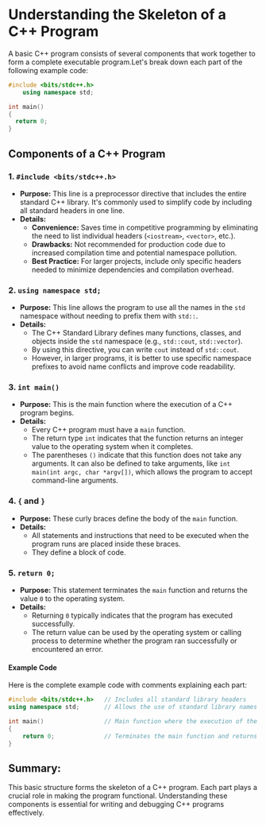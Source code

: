 # Understanding the Skeleton of a C++ Program

A basic C++ program consists of several components that work together to form a complete executable program.Let's break down each part of the following example code:

```cpp
#include <bits/stdc++.h>
    using namespace std;

int main()
{
  return 0;
}
```

## Components of a C++ Program

### 1. `#include <bits/stdc++.h>`

- **Purpose:** This line is a preprocessor directive that includes the entire standard C++ library. It's commonly used to simplify code by including all standard headers in one line.
- **Details:**
  - **Convenience:** Saves time in competitive programming by eliminating the need to list individual headers (`<iostream>`, `<vector>`, etc.).
  - **Drawbacks:** Not recommended for production code due to increased compilation time and potential namespace pollution.
  - **Best Practice:** For larger projects, include only specific headers needed to minimize dependencies and compilation overhead.

### 2. `using namespace std;`

- **Purpose:** This line allows the program to use all the names in the `std` namespace without needing to prefix them with `std::`.
- **Details:**
  - The C++ Standard Library defines many functions, classes, and objects inside the `std` namespace (e.g., `std::cout`, `std::vector`).
  - By using this directive, you can write `cout` instead of `std::cout`.
  - However, in larger programs, it is better to use specific namespace prefixes to avoid name conflicts and improve code readability.

### 3. `int main()`

- **Purpose:** This is the main function where the execution of a C++ program begins.
- **Details:**
  - Every C++ program must have a `main` function.
  - The return type `int` indicates that the function returns an integer value to the operating system when it completes.
  - The parentheses `()` indicate that this function does not take any arguments. It can also be defined to take arguments, like `int main(int argc, char *argv[])`, which allows the program to accept command-line arguments.

### 4. `{` and `}`

- **Purpose:** These curly braces define the body of the `main` function.
- **Details:**
  - All statements and instructions that need to be executed when the program runs are placed inside these braces.
  - They define a block of code.

### 5. `return 0;`

- **Purpose:** This statement terminates the `main` function and returns the value `0` to the operating system.
- **Details:**
  - Returning `0` typically indicates that the program has executed successfully.
  - The return value can be used by the operating system or calling process to determine whether the program ran successfully or encountered an error.

#### Example Code

Here is the complete example code with comments explaining each part:

```cpp
#include <bits/stdc++.h>   // Includes all standard library headers
using namespace std;       // Allows the use of standard library names without the 'std::' prefix

int main()                 // Main function where the execution of the program begins
{
    return 0;              // Terminates the main function and returns 0, indicating successful execution
}
```

## Summary:

This basic structure forms the skeleton of a C++ program. Each part plays a crucial role in making the program functional. Understanding these components is essential for writing and debugging C++ programs effectively.
